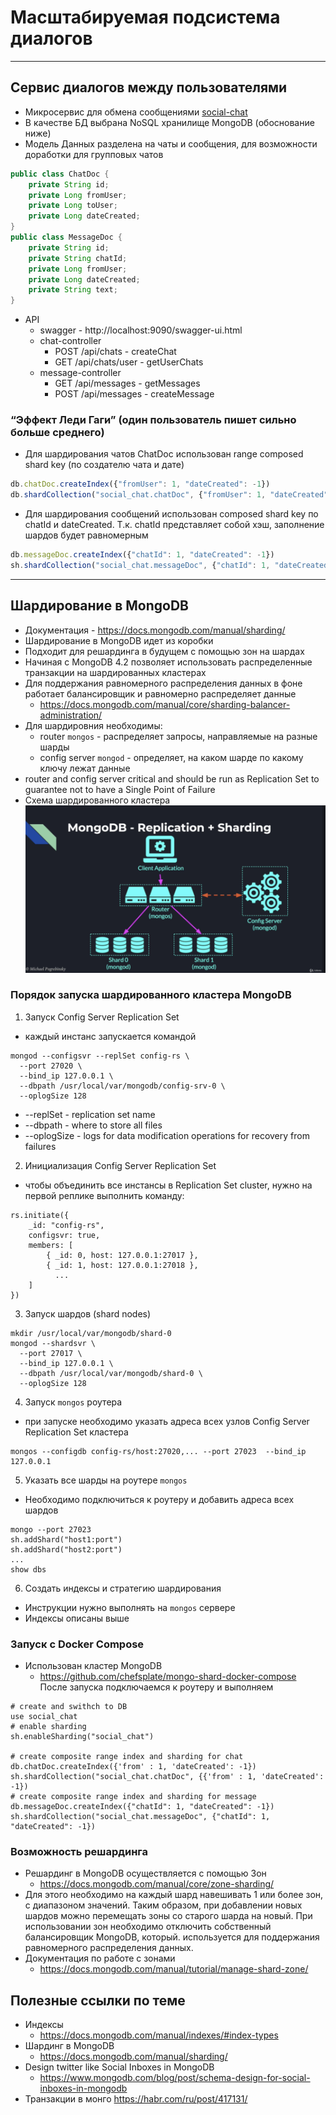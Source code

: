 # Масштабируемая подсистема диалогов
---
## Сервис диалогов между пользователями
- Микросервис для обмена сообщениями [social-chat](../social-chat)
- В качестве БД выбрана NoSQL хранилище MongoDB (обоснование ниже)
- Модель Данных разделена на чаты и сообщения, для возможности доработки для групповых чатов
```java
public class ChatDoc {
    private String id;
    private Long fromUser;
    private Long toUser;
    private Long dateCreated;
}
public class MessageDoc {
    private String id;
    private String chatId;
    private Long fromUser;
    private Long dateCreated;
    private String text;
}
```
- API
  - swagger - http://localhost:9090/swagger-ui.html
  - chat-controller
    - POST /api/chats - createChat
    - GET /api/chats/user - getUserChats
  - message-controller
    - GET /api/messages - getMessages
    - POST /api/messages - createMessage

### “Эффект Леди Гаги” (один пользователь пишет сильно больше среднего)
- Для шардирования чатов ChatDoc использован range composed shard key (по создателю чата и дате)
```js
db.chatDoc.createIndex({"fromUser": 1, "dateCreated": -1})
db.shardCollection("social_chat.chatDoc", {"fromUser": 1, "dateCreated": -1})
```
- Для шардирования сообщений использован composed shard key по chatId и dateCreated. 
  Т.к. chatId представляет собой хэш, заполнение шардов будет равномерным
```js
db.messageDoc.createIndex({"chatId": 1, "dateCreated": -1})
sh.shardCollection("social_chat.messageDoc", {"chatId": 1, "dateCreated": -1})
```

---
## Шардирование в MongoDB
- Документация - https://docs.mongodb.com/manual/sharding/
- Шардирование в MongoDB идет из коробки
- Подходит для решардинга в будущем с помощью зон на шардах
- Начиная с MongoDB 4.2 позволяет использовать распределенные транзакции на шардированных кластерах
- Для поддержания равномерного распределения данных в фоне работает балансировщик и равномерно распределяет данные
  - https://docs.mongodb.com/manual/core/sharding-balancer-administration/
- Для шардировния необходимы: 
  - router `mongos` - распределяет запросы, направляемые на разные шарды
  - config server `mongod` - определяет, на каком шарде по какому ключу лежат данные
- router and config server critical and should be run as Replication Set
to guarantee not to have a Single Point of Failure
- Схема шардированного кластера
![alt text](mongo_sharding.png)

### Порядок запуска шардированного кластера MongoDB
1. Запуск Config Server Replication Set
- каждый инстанс запускается командой
```shell script
mongod --configsvr --replSet config-rs \
  --port 27020 \
  --bind_ip 127.0.0.1 \
  --dbpath /usr/local/var/mongodb/config-srv-0 \
  --oplogSize 128
```
- --replSet - replication set name
- --dbpath - where to store all files
- --oplogSize - logs for data modification operations for recovery from failures

2. Инициализация Config Server Replication Set
- чтобы объединить все инстансы в Replication Set cluster, 
нужно на первой реплике выполнить команду:
```shell script
rs.initiate({
    _id: "config-rs",
    configsvr: true,
    members: [
        { _id: 0, host: 127.0.0.1:27017 },
        { _id: 1, host: 127.0.0.1:27018 },
          ...
    ]
})
```
3. Запуск шардов (shard nodes)
```shell script
mkdir /usr/local/var/mongodb/shard-0
mongod --shardsvr \
  --port 27017 \
  --bind_ip 127.0.0.1 \
  --dbpath /usr/local/var/mongodb/shard-0 \
  --oplogSize 128
```
4. Запуск `mongos` роутера 
- при запуске необходимо указать адреса всех узлов Config Server Replication Set кластера 
```shell script
mongos --configdb config-rs/host:27020,... --port 27023  --bind_ip 127.0.0.1
```
5. Указать все шарды на роутере `mongos`
- Необходимо подключиться к роутеру и добавить адреса всех шардов
```shell script
mongo --port 27023
sh.addShard("host1:port")
sh.addShard("host2:port")
...
show dbs
```
6. Создать индексы и стратегию шардирования
  - Инструкции нужно выполнять на `mongos` сервере
  - Индексы описаны выше

### Запуск с Docker Compose
- Использован кластер MongoDB
  - https://github.com/chefsplate/mongo-shard-docker-compose
После запуска подключаемся к роутеру и выполняем 
```shell script
# create and swithch to DB
use social_chat
# enable sharding
sh.enableSharding("social_chat")

# create composite range index and sharding for chat
db.chatDoc.createIndex({'from' : 1, 'dateCreated': -1})
sh.shardCollection("social_chat.chatDoc", {{'from' : 1, 'dateCreated': -1})
# create composite range index and sharding for message
db.messageDoc.createIndex({"chatId": 1, "dateCreated": -1})
sh.shardCollection("social_chat.messageDoc", {"chatId": 1, "dateCreated": -1})
```

### Возможность решардинга
- Решардинг в MongoDB осуществляется с помощью Зон
  - https://docs.mongodb.com/manual/core/zone-sharding/
- Для этого необходимо на каждый шард навешивать 1 или более зон, с диапазоном значений.
  Таким образом, при добавлении новых шардов можно перемещать зоны со старого шарда на новый.
  При использовании зон необходимо отключить собственный балансировщик MongoDB, который.
  используется для поддержания равномерного распределения данных.
- Документация по работе с зонами
  - https://docs.mongodb.com/manual/tutorial/manage-shard-zone/



## Полезные ссылки по теме
- Индексы
  - https://docs.mongodb.com/manual/indexes/#index-types
- Шардинг в MongoDB
  - https://docs.mongodb.com/manual/sharding/
- Design twitter like Social Inboxes in MongoDB
  - https://www.mongodb.com/blog/post/schema-design-for-social-inboxes-in-mongodb
- Транзакции в монго https://habr.com/ru/post/417131/
